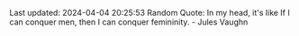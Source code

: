Last updated: 2024-04-04 20:25:53
Random Quote: In my head, it's like If I can conquer men, then I can conquer femininity. - Jules Vaughn